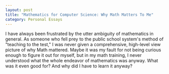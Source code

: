 ```yaml
---
layout: post
title: "Mathematics for Computer Science: Why Math Matters To Me"
category: Personal Essays
---
```

I have always been frustrated by the utter ambiguity of mathematics in general. As someone who fell prey to the public school system's method of "teaching to the test," I was never given a comprehensive, high-level view picture of why Math mattered. Maybe it was my fault for not being curious enough to figure it out for myself, but in my math training, I never understood what the whole endeavor of mathematics was anyway. What was it even good for? And why did I have to learn it anyway?

